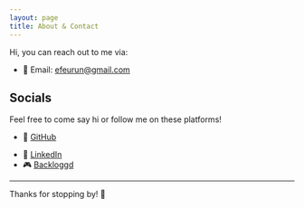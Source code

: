 ```yaml
---
layout: page
title: About & Contact
---
```


Hi, you can reach out to me via:

- 📧 Email: [efeurun@gmail.com](mailto:efeurun@gmail.com)

## Socials

Feel free to come say hi or follow me on these platforms!

- 🐙 [GitHub](https://github.com/efeurun)
<!-- - 🐦 [Twitter / X](https://x.com/efenigma17) -->
- 👔 [LinkedIn](https://www.linkedin.com/in/efe-%C3%BCr%C3%BCn/)
- 🎮 [Backloggd](https://backloggd.com/u/efenigma/)
<!-- - 🎮 [Itch.io](https://efenigma.itch.io/) -->

---

Thanks for stopping by! 🙌